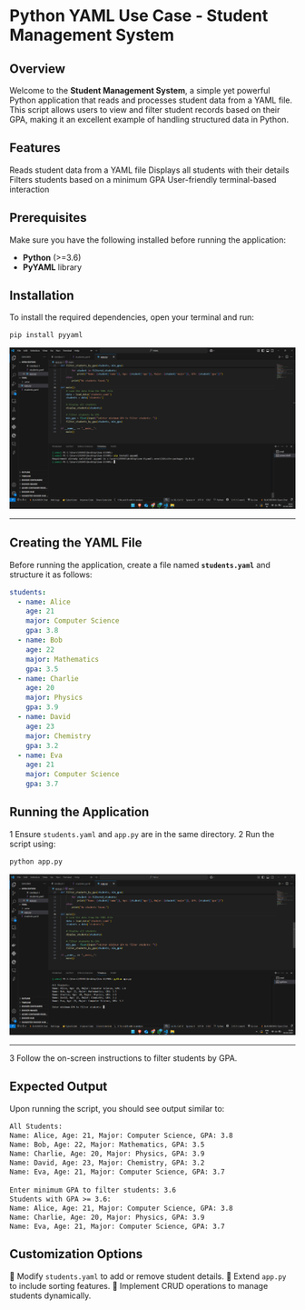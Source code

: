 #  Python YAML Use Case - Student Management System

##  Overview
Welcome to the **Student Management System**, a simple yet powerful Python application that reads and processes student data from a YAML file. This script allows users to view and filter student records based on their GPA, making it an excellent example of handling structured data in Python.

##  Features
 Reads student data from a YAML file 
 Displays all students with their details 
 Filters students based on a minimum GPA 
 User-friendly terminal-based interaction 

## Prerequisites
Make sure you have the following installed before running the application:
- **Python** (>=3.6) 
- **PyYAML** library 

##  Installation
To install the required dependencies, open your terminal and run:
```bash
pip install pyyaml
```

<p align="center">
  <img src="https://github.com/Loganyash01/Python_Yaml/blob/main/Screenshot%202025-04-04%20224154.png">
</p>

--------

##  Creating the YAML File
Before running the application, create a file named **`students.yaml`** and structure it as follows:

```yaml
students:
  - name: Alice
    age: 21
    major: Computer Science
    gpa: 3.8
  - name: Bob
    age: 22
    major: Mathematics
    gpa: 3.5
  - name: Charlie
    age: 20
    major: Physics
    gpa: 3.9
  - name: David
    age: 23
    major: Chemistry
    gpa: 3.2
  - name: Eva
    age: 21
    major: Computer Science
    gpa: 3.7
```

##  Running the Application
1️ Ensure `students.yaml` and `app.py` are in the same directory.
2️ Run the script using:
```sh
python app.py
```
<p align="center">
  <img src="https://github.com/Loganyash01/Python_Yaml/blob/main/Screenshot%202025-04-04%20222833.png">
</p>

--------

3️ Follow the on-screen instructions to filter students by GPA.

##  Expected Output
Upon running the script, you should see output similar to:
```
All Students:
Name: Alice, Age: 21, Major: Computer Science, GPA: 3.8
Name: Bob, Age: 22, Major: Mathematics, GPA: 3.5
Name: Charlie, Age: 20, Major: Physics, GPA: 3.9
Name: David, Age: 23, Major: Chemistry, GPA: 3.2
Name: Eva, Age: 21, Major: Computer Science, GPA: 3.7

Enter minimum GPA to filter students: 3.6
Students with GPA >= 3.6:
Name: Alice, Age: 21, Major: Computer Science, GPA: 3.8
Name: Charlie, Age: 20, Major: Physics, GPA: 3.9
Name: Eva, Age: 21, Major: Computer Science, GPA: 3.7
```

##  Customization Options
🔹 Modify `students.yaml` to add or remove student details.
🔹 Extend `app.py` to include sorting features.
🔹 Implement CRUD operations to manage students dynamically.
